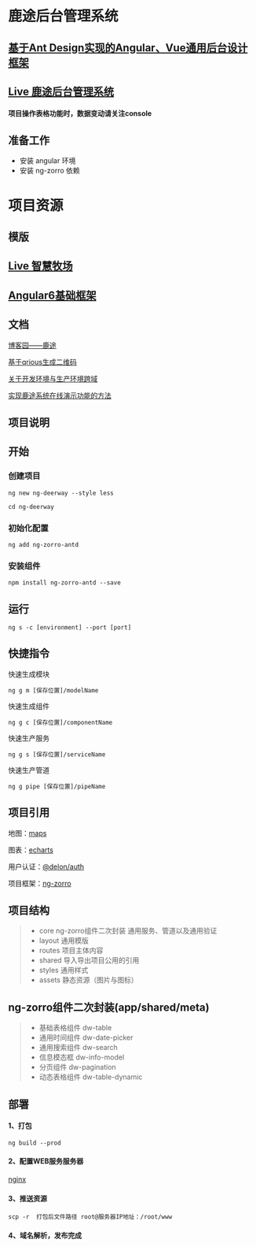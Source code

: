 # 鹿途后台管理系统


## [基于Ant Design实现的Angular、Vue通用后台设计框架](https://github.com/ZhouRenYou/SunrayAD) 
## [Live 鹿途后台管理系统](https://deerway.netlify.com/) 
#### 项目操作表格功能时，数据变动请关注console

## 准备工作
* 安装 angular 环境
* 安装 ng-zorro 依赖
# 项目资源

## 模版

## [Live 智慧牧场](https://meadow.netlify.com)
## [Angular6基础框架](https://github.com/ZhouRenYou/ng-project)

## 文档

[博客园——鹿途](https://www.cnblogs.com/zry2510/category/1096539.html)

[基于qrious生成二维码](https://www.zhourenyou.com/2019/04/26/qrious/)

[关于开发环境与生产环境跨域](https://www.zhourenyou.com/2019/05/15/angular-cross-domain/)

[实现鹿途系统在线演示功能的方法](https://www.zhourenyou.com/2019/03/25/ng-page/#more)


## 项目说明

## 开始

### 创建项目
`
ng new ng-deerway --style less
`

`
cd ng-deerway
`
### 初始化配置
`
ng add ng-zorro-antd
`
### 安装组件   
`
npm install ng-zorro-antd --save
`
## 运行

`ng s -c [environment] --port [port]`


## 快捷指令

快速生成模块

`
ng g m [保存位置]/modelName
`

快速生成组件

`
ng g c [保存位置]/componentName
`

快速生产服务

`
ng g s [保存位置]/serviceName
`

快速生产管道

`
ng g pipe [保存位置]/pipeName
`

## 项目引用

地图：[maps](http://lbsyun.baidu.com/)

图表：[echarts](http://echarts.baidu.com/index.html)

用户认证：[@delon/auth](https://ng-alain.com/auth/getting-started)

项目框架：[ng-zorro](https://ng.ant.design/version/1.8.x/)

## 项目结构

> * core ng-zorro组件二次封装 通用服务、管道以及通用验证
> * layout   通用模版
> * routes   项目主体内容
> * shared   导入导出项目公用的引用
> * styles   通用样式
> * assets   静态资源（图片与图标）

## ng-zorro组件二次封装(app/shared/meta)
> * 基础表格组件 dw-table
> * 通用时间组件 dw-date-picker
> * 通用搜索组件 dw-search
> * 信息模态框 dw-info-model
> * 分页组件 dw-pagination
> * 动态表格组件 dw-table-dynamic

## 部署

#### 1、打包
`
ng build --prod
`
#### 2、配置WEB服务服务器
[nginx](http://www.nginx.cn/doc/)

#### 3、推送资源

`
scp -r  打包后文件路径 root@服务器IP地址：/root/www
`
#### 4、域名解析，发布完成


